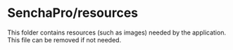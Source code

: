 # SenchaPro/resources

This folder contains resources (such as images) needed by the application. This file can
be removed if not needed.
